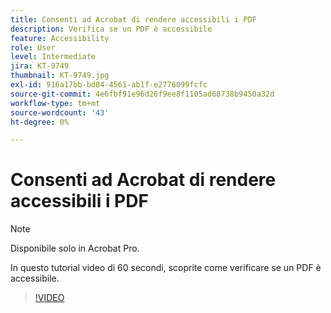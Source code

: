 ```yaml
---
title: Consenti ad Acrobat di rendere accessibili i PDF
description: Verifica se un PDF è accessibile
feature: Accessibility
role: User
level: Intermediate
jira: KT-9749
thumbnail: KT-9749.jpg
exl-id: 916a17bb-bd84-4561-ab1f-e2776099fcfc
source-git-commit: 4e6fbf91e96d26f9ee8f1105ad68738b9450a32d
workflow-type: tm+mt
source-wordcount: '43'
ht-degree: 0%

---
```


# Consenti ad Acrobat di rendere accessibili i PDF

>[!NOTE]
>
>Disponibile solo in Acrobat Pro.

In questo tutorial video di 60 secondi, scoprite come verificare se un PDF è accessibile.

>[!VIDEO](https://video.tv.adobe.com/v/340076?quality=12&learn=on&hidetitle=true)
